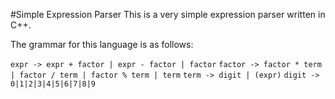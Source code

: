 #Simple Expression Parser
This is a very simple expression parser written in C++.

The grammar for this language is as follows:

`expr -> expr + factor | expr - factor | factor`
`factor -> factor * term | factor / term | factor % term | term`
`term -> digit | (expr)`
`digit -> 0|1|2|3|4|5|6|7|8|9`
